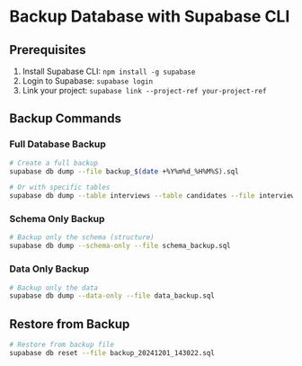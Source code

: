 # Backup Database with Supabase CLI

## Prerequisites
1. Install Supabase CLI: `npm install -g supabase`
2. Login to Supabase: `supabase login`
3. Link your project: `supabase link --project-ref your-project-ref`

## Backup Commands

### Full Database Backup
```bash
# Create a full backup
supabase db dump --file backup_$(date +%Y%m%d_%H%M%S).sql

# Or with specific tables
supabase db dump --table interviews --table candidates --file interviews_backup.sql
```

### Schema Only Backup
```bash
# Backup only the schema (structure)
supabase db dump --schema-only --file schema_backup.sql
```

### Data Only Backup
```bash
# Backup only the data
supabase db dump --data-only --file data_backup.sql
```

## Restore from Backup
```bash
# Restore from backup file
supabase db reset --file backup_20241201_143022.sql
```
